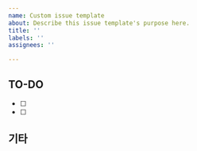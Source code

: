 ```yaml
---
name: Custom issue template
about: Describe this issue template's purpose here.
title: ''
labels: ''
assignees: ''

---
```


## TO-DO
- [ ] 
- [ ] 

## 기타
